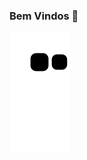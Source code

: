 ### Bem Vindos 👋
![snake gif](https://github.com/LeandroLd21/LeandroLd21/blob/output/github-contribution-grid-snake.svg)
